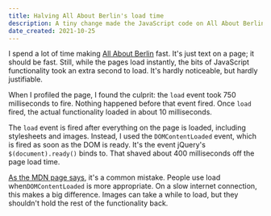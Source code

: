 ```yaml
---
title: Halving All About Berlin's load time
description: A tiny change made the JavaScript code on All About Berlin load twice as fast.
date_created: 2021-10-25
---
```


I spend a lot of time making [All About Berlin](https://allaboutberlin.com) fast. It's just text on a page; it should be fast. Still, while the pages load instantly, the bits of JavaScript functionality took an extra second to load. It's hardly noticeable, but hardly justifiable.

When I profiled the page, I found the culprit: the `load` event took 750 milliseconds to fire. Nothing happened before that event fired. Once `load` fired, the actual functionality loaded in about 10 milliseconds.

The `load` event is fired after everything on the page is loaded, including stylesheets and images. Instead, I used the `DOMContentLoaded` event, which is fired as soon as the DOM is ready. It's the event jQuery's `$(document).ready()` binds to. That shaved about 400 milliseconds off the page load time.

[As the MDN page says](https://developer.mozilla.org/en-US/docs/Web/API/Window/DOMContentLoaded_event), it's a common mistake. People use load when`DOMContentLoaded` is more appropriate. On a slow internet connection, this makes a big difference. Images can take a while to load, but they shouldn't hold the rest of the functionality back.


